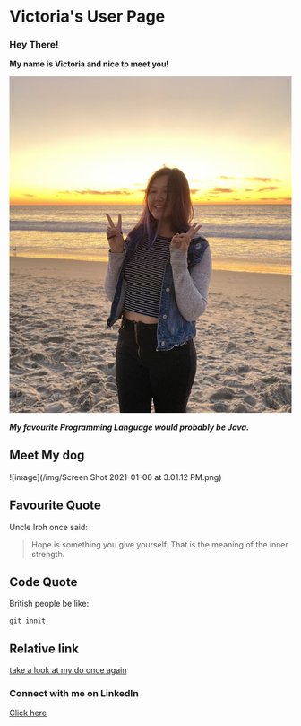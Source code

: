 # Victoria's User Page
### Hey There!
**My name is Victoria and nice to meet you!**

![image](/img/IMG_0524.jpeg)

***My favourite Programming Language would probably be Java.***

## Meet My dog

![image](/img/Screen Shot 2021-01-08 at 3.01.12 PM.png)

## Favourite Quote
Uncle Iroh once said:
> Hope is something you give yourself. That is the meaning of the inner strength.

## Code Quote
British people be like:

```
git innit

```
## Relative link
[take a look at my do once again](#meet-my-dog)

### Connect with me on LinkedIn
[Click here](https://www.linkedin.com/in/victoria-edeeva/)


